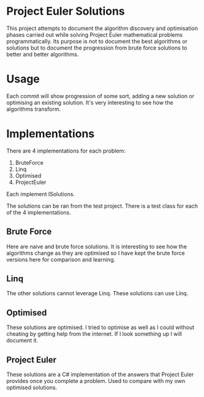 Project Euler Solutions
=======================

This project attempts to document the algorithm discovery and optimisation phases carried out while solving Project Euler mathematical problems programmatically. Its purpose is not to document the best algorithms or solutions but to document the progression from brute force solutions to better and better algorithms.

Usage
=====

Each commit will show progression of some sort, adding a new solution or optimising an existing solution. It's very interesting to see how the algorithms transform.

Implementations
===============

There are 4 implementations for each problem:

1. BruteForce
2. Linq
3. Optimised
4. ProjectEuler

Each implement ISolutions.

The solutions can be ran from the test project. There is a test class for each of the 4 implementations.

Brute Force
-----------

Here are naive and brute force solutions. It is interesting to see how the algorithms change as they are optimised so I have kept the brute force versions here for comparison and learning.

Linq
----

The other solutions cannot leverage Linq. These solutions can use Linq.

Optimised
---------

These solutions are optimised. I tried to optimise as well as I could without cheating by getting help from the internet. If I look something up I will document it.

Project Euler
-------------

These solutions are a C# implementation of the answers that Project Euler provides once you complete a problem. Used to compare with my own optimised solutions.

